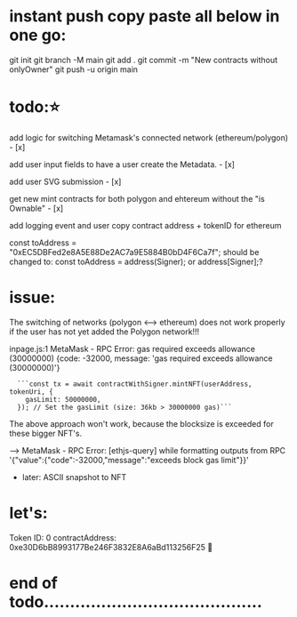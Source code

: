 # instant push copy paste all below in one go:

git init
git branch -M main
git add .
git commit -m "New contracts without onlyOwner"
git push -u origin main

# todo:⭐️

add logic for switching Metamask's connected network (ethereum/polygon) - [x]

add user input fields to have a user create the Metadata. - [x]

add user SVG submission - [x]

get new mint contracts for both polygon and ehtereum without the "is Ownable" - [x]

add logging event and user copy contract address + tokenID for ethereum

const toAddress = "0xEC5DBFed2e8A5E88De2AC7a9E5884B0bD4F6Ca7f"; should be changed to:
const toAddress = address(Signer); or address[Signer];?

# issue:

The switching of networks (polygon <--> ethereum) does not work properly if the user has not yet added the Polygon network!!!

inpage.js:1 MetaMask - RPC Error: gas required exceeds allowance (30000000) {code: -32000, message: 'gas required exceeds allowance (30000000)'}

      ```const tx = await contractWithSigner.mintNFT(userAddress, tokenUri, {
        gasLimit: 50000000,
      }); // Set the gasLimit (size: 36kb > 30000000 gas)```

The above approach won't work, because the blocksize is exceeded for these bigger NFT's.

--> MetaMask - RPC Error: [ethjs-query] while formatting outputs from RPC '{"value":{"code":-32000,"message":"exceeds block gas limit"}}'

- later: ASCII snapshot to NFT

# let's:

Token ID: 0 contractAddress: 0xe30D6bB8993177Be246F3832E8A6aBd113256F25 🧩

# end of todo..........................................

